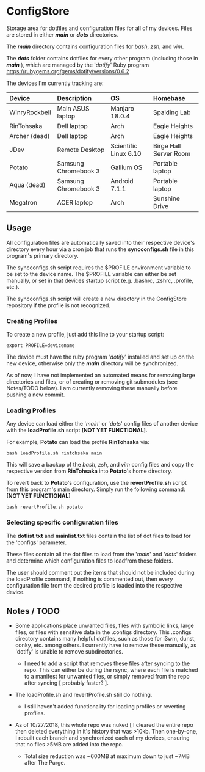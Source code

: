 # ConfigStore
Storage area for dotfiles and configuration files for all of my devices.
Files are stored in either __*main*__ or __*dots*__ directories.

The __*main*__ directory contains configuration files for *bash*, *zsh*, and *vim*.

The __*dots*__ folder contains dotfiles for every other program (including those in __*main*__ ), which are
managed by the '*dotify*' Ruby program <https://rubygems.org/gems/dotify/versions/0.6.2>

The devices I'm currently tracking are:

| **Device**    | **Description**      | **OS**                | **Homebase**           |
| :---          | :---                 | :---                  | :---                   |
| WinryRockbell | Main ASUS laptop     | Manjaro 18.0.4        | Spalding Lab           |
| RinTohsaka    | Dell laptop          | Arch                  | Eagle Heights          |
| Archer (dead) | Dell laptop          | Arch                  | Eagle Heights          |
| JDev          | Remote Desktop       | Scientific Linux 6.10 | Birge Hall Server Room |
| Potato        | Samsung Chromebook 3 | Gallium OS            | Portable laptop        |
| Aqua (dead)   | Samsung Chromebook 3 | Android 7.1.1         | Portable laptop        |
| Megatron      | ACER laptop          | Arch                  | Sunshine Drive         |

## Usage
All configuration files are automatically saved into their respective device's directory every
hour via a cron job that runs the **syncconfigs.sh** file in this program's primary directory.

The syncconfigs.sh script requires the \$PROFILE environment variable to be set to the device name.
The \$PROFILE variable can either be set manually, or set in that devices startup script (e.g.
.bashrc, .zshrc, .profile, etc.).

The syncconfigs.sh script will create a new directory in the ConfigStore repository if the
profile is not recognized.

### Creating Profiles
To create a new profile, just add this line to your startup script:
```
export PROFILE=devicename
```

The device must have the ruby program '*dotify*' installed and set up on the new device, otherwise
only the __*main*__ directory will be synchronized.

As of now, I have not implemented an automated means for removing large directories and files,
or of creating or removing git submodules (see Notes/TODO below).
I am currently removing these manually before pushing a new commit.

### Loading Profiles
Any device can load either the '*main*' or '*dots*' config files of another device with the
**loadProfile.sh** script **[NOT YET FUNCTIONAL]**.

For example, __Potato__ can load the profile __RinTohsaka__ via:
```
bash loadProfile.sh rintohsaka main
```
This will save a backup of the *bash*, *zsh*, and *vim* config files and copy the respective
version from __RinTohsaka__ into __Potato__'s home directory.

To revert back to __Potato__'s configuration, use the **revertProfile.sh** script from this
program's main directory. Simply run the following command: **[NOT YET FUNCTIONAL]**
```
bash revertProfile.sh potato
```

### Selecting specific configuration files
The **dotlist.txt** and **mainlist.txt** files contain the list of dot files to load for
the 'configs' parameter.

These files contain all the dot files to load from the '*main*' and '*dots*' folders and determine
which configuration files to loadfrom those folders.

The user should comment out the items that should not be included during the loadProfile command,
If nothing is commented out, then every configuration file from the desired profile is loaded
into the respective device.

## Notes / TODO
- Some applications place unwanted files, files with symbolic links, large files, or files with
sensitive data in the .configs directory. This .configs directory contains many helpful dotfiles,
such as those for i3wm, dunst, conky, etc. among others.
I currently have to remove these manually, as 'dotify' is unable to remove subdirectories.
    - I need to add a script that removes these files after syncing to the repo. This can either
    be during the rsync, where each file is matched to a manifest for unwanted files, or
    simply removed from the repo after syncing [ probably faster? ].

- The loadProfile.sh and revertProfile.sh still do nothing.
    - I still haven't added functionality for loading profiles or reverting profiles.

- As of 10/27/2018, this whole repo was nuked [ I cleared the entire repo then deleted everything
in it's history that was >10kb. Then one-by-one, I rebuilt each branch and synchronized each of
my devices, ensuring that no files >5MB are added into the repo.
    - Total size reduction was ~600MB at maximum down to just ~7MB after The Purge.

